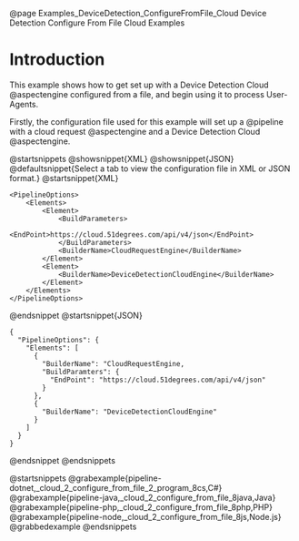 @page Examples_DeviceDetection_ConfigureFromFile_Cloud Device Detection Configure From File Cloud Examples

# Introduction

This example shows how to get set up with a Device Detection Cloud @aspectengine configured from a file,
and begin using it to process User-Agents.

Firstly, the configuration file used for this example will set up a @pipeline with a cloud request
@aspectengine and a Device Detection Cloud @aspectengine.

@startsnippets
@showsnippet{XML}
@showsnippet{JSON}
@defaultsnippet{Select a tab to view the configuration file in XML or JSON format.}
@startsnippet{XML}
```{xml}
<PipelineOptions>
    <Elements>
        <Element>
            <BuildParameters>
                <EndPoint>https://cloud.51degrees.com/api/v4/json</EndPoint>
            </BuildParameters>
            <BuilderName>CloudRequestEngine</BuilderName>
        </Element>
        <Element>
            <BuilderName>DeviceDetectionCloudEngine</BuilderName>
        </Element>
    </Elements>
</PipelineOptions>
```
@endsnippet
@startsnippet{JSON}
```{json}
{
  "PipelineOptions": {
    "Elements": [
      {
        "BuilderName": "CloudRequestEngine,
        "BuildParamters": {
          "EndPoint": "https://cloud.51degrees.com/api/v4/json"
        }
      },
      {
        "BuilderName": "DeviceDetectionCloudEngine"
      }
    ]
  }
}
```
@endsnippet
@endsnippets

@startsnippets
@grabexample{pipeline-dotnet,_cloud_2_configure_from_file_2_program_8cs,C#}
@grabexample{pipeline-java,_cloud_2_configure_from_file_8java,Java}
@grabexample{pipeline-php,_cloud_2_configure_from_file_8php,PHP}
@grabexample{pipeline-node,_cloud_2_configure_from_file_8js,Node.js}
@grabbedexample
@endsnippets
